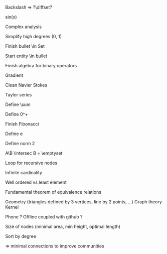 Backslash => ?\diffset? 

sin(x) 

Complex analysis 

Simplify high degrees (0, 1) 

Finish bullet \in Set 

Start entity \in bullet 

Finish algebra for binary operators 

Gradient 

Clean Navier Stokes 

Taylor series 

Define \sum 

Define 0^+ 

Finish Fibonacci 

Define e 

Define norm 2 

 

A\B \intersec B = \emptyset 

Loop for recursive nodes 

Infinite cardinality 

Well ordered vs least element 

Fundamental theorem of equivalence relations 



Geometry (triangles defined by 3 vertices, line by 2 points, ...)
Graph theory
Kernel
 

Phone ? Offline coupled with github ? 

Size of nodes (minimal area, min height, optimal length) 

Sort by degree 

=> minimal connections to improve communities
